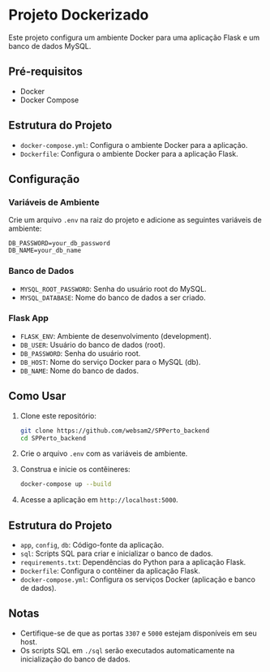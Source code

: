 # Projeto Dockerizado

Este projeto configura um ambiente Docker para uma aplicação Flask e um banco de dados MySQL.

## Pré-requisitos

- Docker
- Docker Compose

## Estrutura do Projeto

- `docker-compose.yml`: Configura o ambiente Docker para a aplicação.
- `Dockerfile`: Configura o ambiente Docker para a aplicação Flask.

## Configuração

### Variáveis de Ambiente

Crie um arquivo `.env` na raiz do projeto e adicione as seguintes variáveis de ambiente:

```plaintext
DB_PASSWORD=your_db_password
DB_NAME=your_db_name
```

### Banco de Dados

- `MYSQL_ROOT_PASSWORD`: Senha do usuário root do MySQL.
- `MYSQL_DATABASE`: Nome do banco de dados a ser criado.

### Flask App

- `FLASK_ENV`: Ambiente de desenvolvimento (development).
- `DB_USER`: Usuário do banco de dados (root).
- `DB_PASSWORD`: Senha do usuário root.
- `DB_HOST`: Nome do serviço Docker para o MySQL (db).
- `DB_NAME`: Nome do banco de dados.

## Como Usar

1. Clone este repositório:
    ```bash
    git clone https://github.com/websam2/SPPerto_backend
    cd SPPerto_backend
    ```

2. Crie o arquivo `.env` com as variáveis de ambiente.


3. Construa e inicie os contêineres:
    ```bash
    docker-compose up --build
    ```

4. Acesse a aplicação em `http://localhost:5000`.

## Estrutura do Projeto

- `app`, `config`, `db`: Código-fonte da aplicação.
- `sql`: Scripts SQL para criar e inicializar o banco de dados.
- `requirements.txt`: Dependências do Python para a aplicação Flask.
- `Dockerfile`: Configura o contêiner da aplicação Flask.
- `docker-compose.yml`: Configura os serviços Docker (aplicação e banco de dados).

## Notas

- Certifique-se de que as portas `3307` e `5000` estejam disponíveis em seu host.
- Os scripts SQL em `./sql` serão executados automaticamente na inicialização do banco de dados.
